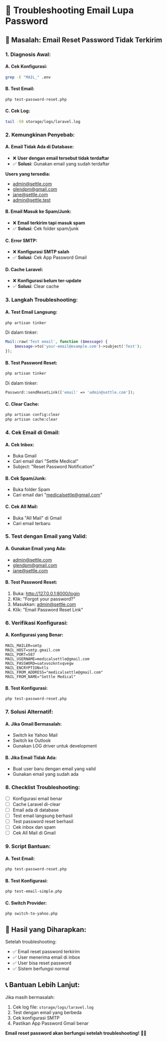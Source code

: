# 🔧 Troubleshooting Email Lupa Password

## 🚨 **Masalah: Email Reset Password Tidak Terkirim**

### **1. Diagnosis Awal:**

#### **A. Cek Konfigurasi:**

```bash
grep -E "MAIL_" .env
```

#### **B. Test Email:**

```bash
php test-password-reset.php
```

#### **C. Cek Log:**

```bash
tail -50 storage/logs/laravel.log
```

### **2. Kemungkinan Penyebab:**

#### **A. Email Tidak Ada di Database:**

-   ❌ **User dengan email tersebut tidak terdaftar**
-   ✅ **Solusi**: Gunakan email yang sudah terdaftar

**Users yang tersedia:**

-   admin@settle.com
-   glendpm@gmail.com
-   jane@settle.com
-   admin@settle.test

#### **B. Email Masuk ke Spam/Junk:**

-   ❌ **Email terkirim tapi masuk spam**
-   ✅ **Solusi**: Cek folder spam/junk

#### **C. Error SMTP:**

-   ❌ **Konfigurasi SMTP salah**
-   ✅ **Solusi**: Cek App Password Gmail

#### **D. Cache Laravel:**

-   ❌ **Konfigurasi belum ter-update**
-   ✅ **Solusi**: Clear cache

### **3. Langkah Troubleshooting:**

#### **A. Test Email Langsung:**

```bash
php artisan tinker
```

Di dalam tinker:

```php
Mail::raw('Test email', function ($message) {
    $message->to('your-email@example.com')->subject('Test');
});
```

#### **B. Test Password Reset:**

```bash
php artisan tinker
```

Di dalam tinker:

```php
Password::sendResetLink(['email' => 'admin@settle.com']);
```

#### **C. Clear Cache:**

```bash
php artisan config:clear
php artisan cache:clear
```

### **4. Cek Email di Gmail:**

#### **A. Cek Inbox:**

-   Buka Gmail
-   Cari email dari "Settle Medical"
-   Subject: "Reset Password Notification"

#### **B. Cek Spam/Junk:**

-   Buka folder Spam
-   Cari email dari "medicalsettle@gmail.com"

#### **C. Cek All Mail:**

-   Buka "All Mail" di Gmail
-   Cari email terbaru

### **5. Test dengan Email yang Valid:**

#### **A. Gunakan Email yang Ada:**

-   admin@settle.com
-   glendpm@gmail.com
-   jane@settle.com

#### **B. Test Password Reset:**

1. Buka: http://127.0.0.1:8000/login
2. Klik: "Forgot your password?"
3. Masukkan: admin@settle.com
4. Klik: "Email Password Reset Link"

### **6. Verifikasi Konfigurasi:**

#### **A. Konfigurasi yang Benar:**

```env
MAIL_MAILER=smtp
MAIL_HOST=smtp.gmail.com
MAIL_PORT=587
MAIL_USERNAME=medicalsettle@gmail.com
MAIL_PASSWORD=uatxvozkntvqvegw
MAIL_ENCRYPTION=tls
MAIL_FROM_ADDRESS="medicalsettle@gmail.com"
MAIL_FROM_NAME="Settle Medical"
```

#### **B. Test Konfigurasi:**

```bash
php test-password-reset.php
```

### **7. Solusi Alternatif:**

#### **A. Jika Gmail Bermasalah:**

-   Switch ke Yahoo Mail
-   Switch ke Outlook
-   Gunakan LOG driver untuk development

#### **B. Jika Email Tidak Ada:**

-   Buat user baru dengan email yang valid
-   Gunakan email yang sudah ada

### **8. Checklist Troubleshooting:**

-   [ ] Konfigurasi email benar
-   [ ] Cache Laravel di-clear
-   [ ] Email ada di database
-   [ ] Test email langsung berhasil
-   [ ] Test password reset berhasil
-   [ ] Cek inbox dan spam
-   [ ] Cek All Mail di Gmail

### **9. Script Bantuan:**

#### **A. Test Email:**

```bash
php test-password-reset.php
```

#### **B. Test Konfigurasi:**

```bash
php test-email-simple.php
```

#### **C. Switch Provider:**

```bash
php switch-to-yahoo.php
```

## 🎯 **Hasil yang Diharapkan:**

Setelah troubleshooting:

-   ✅ Email reset password terkirim
-   ✅ User menerima email di inbox
-   ✅ User bisa reset password
-   ✅ Sistem berfungsi normal

## 📞 **Bantuan Lebih Lanjut:**

Jika masih bermasalah:

1. Cek log file: `storage/logs/laravel.log`
2. Test dengan email yang berbeda
3. Cek konfigurasi SMTP
4. Pastikan App Password Gmail benar

**Email reset password akan berfungsi setelah troubleshooting!** 🔧✅
